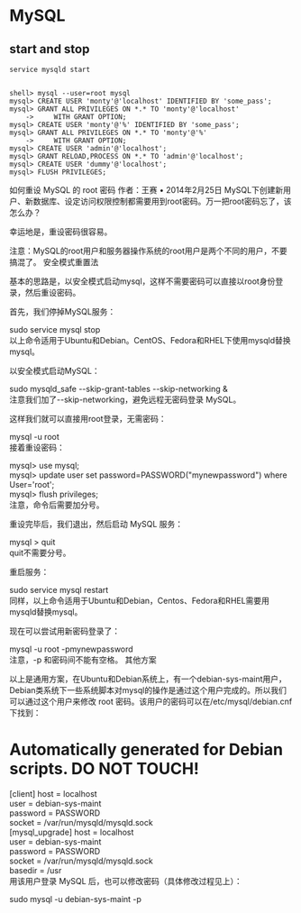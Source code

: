 MySQL
======

start and stop
----------------
```
service mysqld start
```

```shell

shell> mysql --user=root mysql
mysql> CREATE USER 'monty'@'localhost' IDENTIFIED BY 'some_pass';
mysql> GRANT ALL PRIVILEGES ON *.* TO 'monty'@'localhost'
    ->     WITH GRANT OPTION;
mysql> CREATE USER 'monty'@'%' IDENTIFIED BY 'some_pass';
mysql> GRANT ALL PRIVILEGES ON *.* TO 'monty'@'%'
    ->     WITH GRANT OPTION;
mysql> CREATE USER 'admin'@'localhost';
mysql> GRANT RELOAD,PROCESS ON *.* TO 'admin'@'localhost';
mysql> CREATE USER 'dummy'@'localhost';
mysql> FLUSH PRIVILEGES;

```


如何重设 MySQL 的 root 密码
作者：王赛 • 2014年2月25日
MySQL下创建新用户、新数据库、设定访问权限控制都需要用到root密码。万一把root密码忘了，该怎么办？

幸运地是，重设密码很容易。

注意：MySQL的root用户和服务器操作系统的root用户是两个不同的用户，不要搞混了。
安全模式重置法

基本的思路是，以安全模式启动mysql，这样不需要密码可以直接以root身份登录，然后重设密码。

首先，我们停掉MySQL服务：

sudo service mysql stop  
以上命令适用于Ubuntu和Debian。CentOS、Fedora和RHEL下使用mysqld替换mysql。

以安全模式启动MySQL：

sudo mysqld_safe --skip-grant-tables --skip-networking &  
注意我们加了--skip-networking，避免远程无密码登录 MySQL。

这样我们就可以直接用root登录，无需密码：

mysql -u root  
接着重设密码：

mysql> use mysql;  
mysql> update user set password=PASSWORD("mynewpassword") where User='root';  
mysql> flush privileges;  
注意，命令后需要加分号。

重设完毕后，我们退出，然后启动 MySQL 服务：

mysql > quit  
quit不需要分号。

重启服务：

sudo service mysql restart  
同样，以上命令适用于Ubuntu和Debian，Centos、Fedora和RHEL需要用mysqld替换mysql。

现在可以尝试用新密码登录了：

mysql -u root -pmynewpassword  
注意，-p 和密码间不能有空格。
其他方案

以上是通用方案，在Ubuntu和Debian系统上，有一个debian-sys-maint用户，Debian类系统下一些系统脚本对mysql的操作是通过这个用户完成的。所以我们可以通过这个用户来修改 root 密码。该用户的密码可以在/etc/mysql/debian.cnf下找到：

# Automatically generated for Debian scripts. DO NOT TOUCH!
[client]
host     = localhost  
user     = debian-sys-maint  
password = PASSWORD  
socket   = /var/run/mysqld/mysqld.sock  
[mysql_upgrade]
host     = localhost  
user     = debian-sys-maint  
password = PASSWORD  
socket   = /var/run/mysqld/mysqld.sock  
basedir  = /usr  
用该用户登录 MySQL 后，也可以修改密码（具体修改过程见上）：

sudo mysql -u debian-sys-maint -p  